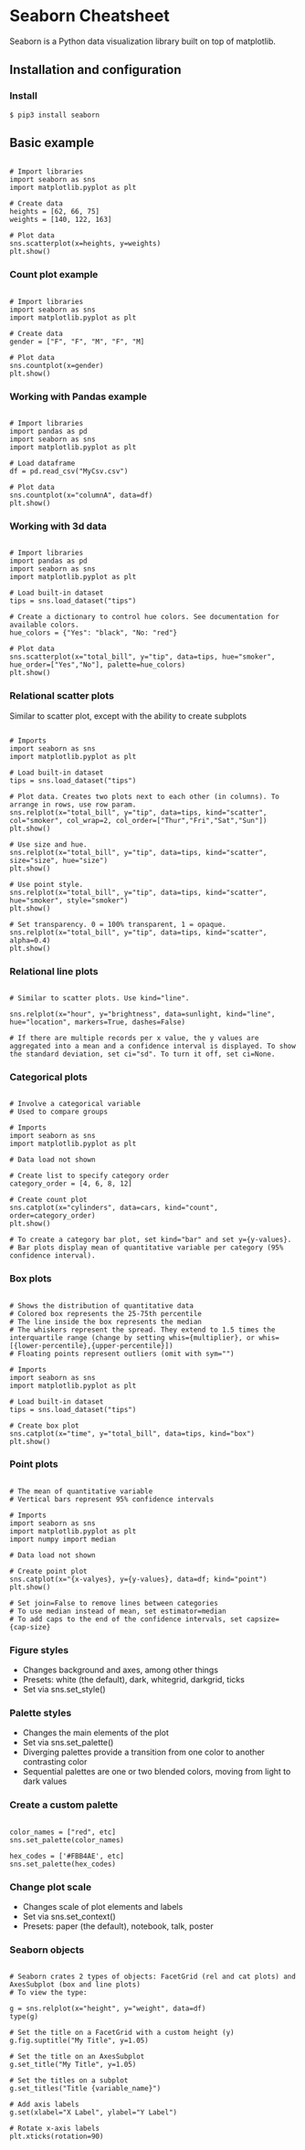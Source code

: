 
# Seaborn Cheatsheet

Seaborn is a Python data visualization library built on top of matplotlib.

## Installation and configuration

### Install

`$ pip3 install seaborn`

## Basic example

~~~

# Import libraries
import seaborn as sns
import matplotlib.pyplot as plt

# Create data
heights = [62, 66, 75]
weights = [140, 122, 163]

# Plot data
sns.scatterplot(x=heights, y=weights)
plt.show()

~~~

### Count plot example

~~~

# Import libraries
import seaborn as sns
import matplotlib.pyplot as plt

# Create data
gender = ["F", "F", "M", "F", "M]

# Plot data
sns.countplot(x=gender)
plt.show()

~~~

### Working with Pandas example

~~~

# Import libraries
import pandas as pd
import seaborn as sns
import matplotlib.pyplot as plt

# Load dataframe
df = pd.read_csv("MyCsv.csv")

# Plot data
sns.countplot(x="columnA", data=df)
plt.show()

~~~

### Working with 3d data

~~~

# Import libraries
import pandas as pd
import seaborn as sns
import matplotlib.pyplot as plt

# Load built-in dataset
tips = sns.load_dataset("tips")

# Create a dictionary to control hue colors. See documentation for available colors.
hue_colors = {"Yes": "black", "No: "red"}

# Plot data
sns.scatterplot(x="total_bill", y="tip", data=tips, hue="smoker", hue_order=["Yes","No"], palette=hue_colors)
plt.show()

~~~

### Relational scatter plots

Similar to scatter plot, except with the ability to create subplots

~~~

# Imports
import seaborn as sns
import matplotlib.pyplot as plt

# Load built-in dataset
tips = sns.load_dataset("tips")

# Plot data. Creates two plots next to each other (in columns). To arrange in rows, use row param.
sns.relplot(x="total_bill", y="tip", data=tips, kind="scatter", col="smoker", col_wrap=2, col_order=["Thur","Fri","Sat","Sun"])
plt.show()

# Use size and hue.
sns.relplot(x="total_bill", y="tip", data=tips, kind="scatter", size="size", hue="size")
plt.show()

# Use point style.
sns.relplot(x="total_bill", y="tip", data=tips, kind="scatter", hue="smoker", style="smoker")
plt.show()

# Set transparency. 0 = 100% transparent, 1 = opaque.
sns.relplot(x="total_bill", y="tip", data=tips, kind="scatter", alpha=0.4)
plt.show()

~~~

### Relational line plots

~~~

# Similar to scatter plots. Use kind="line".

sns.relplot(x="hour", y="brightness", data=sunlight, kind="line", hue="location", markers=True, dashes=False)

# If there are multiple records per x value, the y values are aggregated into a mean and a confidence interval is displayed. To show the standard deviation, set ci="sd". To turn it off, set ci=None.

~~~

### Categorical plots 

~~~

# Involve a categorical variable
# Used to compare groups

# Imports
import seaborn as sns
import matplotlib.pyplot as plt

# Data load not shown

# Create list to specify category order
category_order = [4, 6, 8, 12]

# Create count plot
sns.catplot(x="cylinders", data=cars, kind="count", order=category_order)
plt.show()

# To create a category bar plot, set kind="bar" and set y={y-values}.
# Bar plots display mean of quantitative variable per category (95% confidence interval).

~~~

### Box plots

~~~

# Shows the distribution of quantitative data
# Colored box represents the 25-75th percentile
# The line inside the box represents the median
# The whiskers represent the spread. They extend to 1.5 times the interquartile range (change by setting whis={multiplier}, or whis=[{lower-percentile},{upper-percentile}])
# Floating points represent outliers (omit with sym="")

# Imports
import seaborn as sns
import matplotlib.pyplot as plt

# Load built-in dataset
tips = sns.load_dataset("tips")

# Create box plot
sns.catplot(x="time", y="total_bill", data=tips, kind="box")
plt.show()

~~~

### Point plots

~~~

# The mean of quantitative variable
# Vertical bars represent 95% confidence intervals

# Imports
import seaborn as sns
import matplotlib.pyplot as plt
import numpy import median

# Data load not shown

# Create point plot
sns.catplot(x="{x-valyes}, y={y-values}, data=df; kind="point")
plt.show()

# Set join=False to remove lines between categories
# To use median instead of mean, set estimator=median
# To add caps to the end of the confidence intervals, set capsize={cap-size}

~~~

### Figure styles

- Changes background and axes, among other things
- Presets: white (the default), dark, whitegrid, darkgrid, ticks
- Set via sns.set_style()

### Palette styles

- Changes the main elements of the plot
- Set via sns.set_palette()
- Diverging palettes provide a transition from one color to another contrasting color
- Sequential palettes are one or two blended colors, moving from light to dark values

### Create a custom palette

~~~

color_names = ["red", etc]
sns.set_palette(color_names)

hex_codes = ['#FBB4AE', etc]
sns.set_palette(hex_codes)

~~~

### Change plot scale

- Changes scale of plot elements and labels
- Set via sns.set_context()
- Presets: paper (the default), notebook, talk, poster

### Seaborn objects

~~~

# Seaborn crates 2 types of objects: FacetGrid (rel and cat plots) and AxesSubplot (box and line plots)
# To view the type:

g = sns.relplot(x="height", y="weight", data=df)
type(g)

# Set the title on a FacetGrid with a custom height (y)
g.fig.suptitle("My Title", y=1.05)

# Set the title on an AxesSubplot
g.set_title("My Title", y=1.05)

# Set the titles on a subplot
g.set_titles("Title {variable_name}")

# Add axis labels
g.set(xlabel="X Label", ylabel="Y Label")

# Rotate x-axis labels
plt.xticks(rotation=90)

~~~
